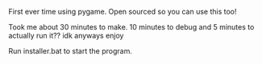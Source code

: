 First ever time using pygame. Open sourced so you can use this too!

Took me about 30 minutes to make. 10 minutes to debug and 5 minutes to actually run it?? idk anyways enjoy

Run installer.bat to start the program.
